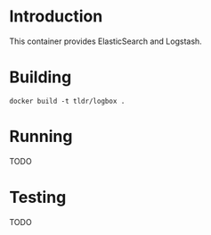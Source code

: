# Introduction

This container provides ElasticSearch and Logstash.

# Building

```
docker build -t tldr/logbox .
```

# Running

TODO

# Testing

TODO